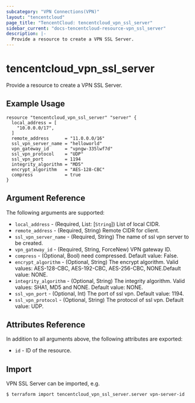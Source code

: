 ```yaml
---
subcategory: "VPN Connections(VPN)"
layout: "tencentcloud"
page_title: "TencentCloud: tencentcloud_vpn_ssl_server"
sidebar_current: "docs-tencentcloud-resource-vpn_ssl_server"
description: |-
  Provide a resource to create a VPN SSL Server.
---
```


# tencentcloud_vpn_ssl_server

Provide a resource to create a VPN SSL Server.

## Example Usage

```hcl
resource "tencentcloud_vpn_ssl_server" "server" {
  local_address = [
    "10.0.0.0/17",
  ]
  remote_address      = "11.0.0.0/16"
  ssl_vpn_server_name = "helloworld"
  vpn_gateway_id      = "vpngw-335lwf7d"
  ssl_vpn_protocol    = "UDP"
  ssl_vpn_port        = 1194
  integrity_algorithm = "MD5"
  encrypt_algorithm   = "AES-128-CBC"
  compress            = true
}
```

## Argument Reference

The following arguments are supported:

* `local_address` - (Required, List: [`String`]) List of local CIDR.
* `remote_address` - (Required, String) Remote CIDR for client.
* `ssl_vpn_server_name` - (Required, String) The name of ssl vpn server to be created.
* `vpn_gateway_id` - (Required, String, ForceNew) VPN gateway ID.
* `compress` - (Optional, Bool) need compressed. Default value: False.
* `encrypt_algorithm` - (Optional, String) The encrypt algorithm. Valid values: AES-128-CBC, AES-192-CBC, AES-256-CBC, NONE.Default value: NONE.
* `integrity_algorithm` - (Optional, String) The integrity algorithm. Valid values: SHA1, MD5 and NONE. Default value: NONE.
* `ssl_vpn_port` - (Optional, Int) The port of ssl vpn. Default value: 1194.
* `ssl_vpn_protocol` - (Optional, String) The protocol of ssl vpn. Default value: UDP.

## Attributes Reference

In addition to all arguments above, the following attributes are exported:

* `id` - ID of the resource.



## Import

VPN SSL Server can be imported, e.g.

```
$ terraform import tencentcloud_vpn_ssl_server.server vpn-server-id
```


